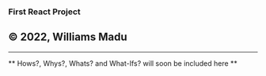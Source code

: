 ### First React Project

## &copy; 2022, Williams Madu

---

** Hows?, Whys?, Whats? and What-Ifs? will soon be included here **
